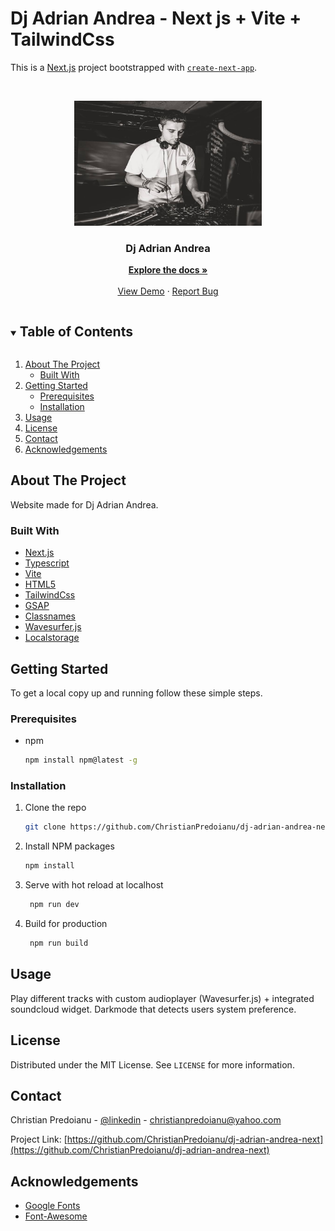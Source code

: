 # Dj Adrian Andrea - Next js + Vite + TailwindCss 

This is a [Next.js](https://nextjs.org/) project bootstrapped with [`create-next-app`](https://github.com/vercel/next.js/tree/canary/packages/create-next-app).
 
 <!-- PROJECT LOGO -->   
<br />
<p align="center">
  <a href="https://github.com/ChristianPredoianu/dj-adrian-andrea-next">
    <img src="src/app/assets/images/mixing.jpg" alt="Logo" width="300" height="200">
  </a> 
 
  <h3 align="center">Dj Adrian Andrea</h3>
   
  <p align="center">
    <a href="https://github.com/ChristianPredoianu/food-app-vue"><strong>Explore the docs »</strong></a>
    <br />
    <br />
    <a href="https://dj-adrian-andrea-next-3q11.vercel.app/">View Demo</a>
    ·
    <a href="https://github.com/ChristianPredoianu/dj-adrian-andrea-next/issues">Report Bug</a>
  </p>
</p>

  

<!-- TABLE OF CONTENTS -->
<details open="open">
  <summary><h2 style="display: inline-block">Table of Contents</h2></summary>
  <ol>
    <li>
      <a href="#about-the-project">About The Project</a>
      <ul>
        <li><a href="#built-with">Built With</a></li>
      </ul>
    </li>
    <li>
      <a href="#getting-started">Getting Started</a>
      <ul>
        <li><a href="#prerequisites">Prerequisites</a></li>
        <li><a href="#installation">Installation</a></li>
      </ul>
    </li>
    <li><a href="#usage">Usage</a></li>
    <li><a href="#license">License</a></li>
    <li><a href="#contact">Contact</a></li>
    <li><a href="#acknowledgements">Acknowledgements</a></li>
  </ol>
</details>



<!-- ABOUT THE PROJECT -->
## About The Project

Website made for Dj Adrian Andrea.

### Built With

* [Next.js](https://nextjs.org/)
* [Typescript](https://www.typescriptlang.org/)
* [Vite](https://vitejs.dev/)
* [HTML5](https://developer.mozilla.org/en-US/docs/Glossary/HTML5)
* [TailwindCss](https://tailwindcss.com/)
* [GSAP](https://greensock.com/gsap/)
* [Classnames](https://www.npmjs.com/package/classnames)
* [Wavesurfer.js](https://wavesurfer-js.org/)
* [Localstorage](https://developer.mozilla.org/en-US/docs/Web/API/Window/localStorage)



<!-- GETTING STARTED -->
## Getting Started

To get a local copy up and running follow these simple steps.

### Prerequisites

* npm
  ```sh
  npm install npm@latest -g
  ```

### Installation

1. Clone the repo
   ```sh
   git clone https://github.com/ChristianPredoianu/dj-adrian-andrea-next.git
   ```
2. Install NPM packages
   ```sh
   npm install
   ``` 
3. Serve with hot reload at localhost
   ```sh
    npm run dev
   ``` 
5. Build for production 
   ```sh
    npm run build
   
   ```

<!-- USAGE EXAMPLES -->
## Usage
Play different tracks with custom audioplayer (Wavesurfer.js) + integrated soundcloud widget. Darkmode that detects users system preference.


<!-- LICENSE -->
## License

Distributed under the MIT License. See `LICENSE` for more information.


<!-- CONTACT -->
## Contact

Christian Predoianu - [@linkedin](https://se.linkedin.com/in/christian-predoianu-369218157) - christianpredoianu@yahoo.com

Project Link: [https://github.com/ChristianPredoianu/dj-adrian-andrea-next](https://github.com/ChristianPredoianu/dj-adrian-andrea-next)



<!-- ACKNOWLEDGEMENTS --> 
## Acknowledgements
* [Google Fonts](https://fonts.google.com/)
* [Font-Awesome](https://fontawesome.com/)
